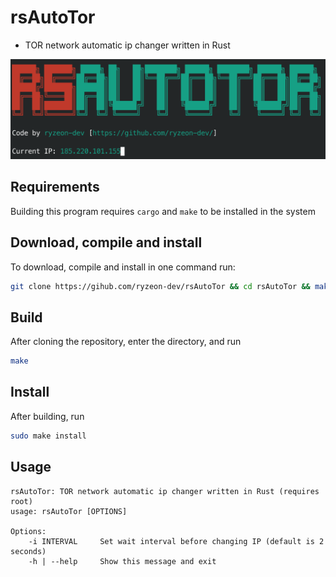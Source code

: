 # rsAutoTor
- TOR network automatic ip changer written in Rust

![Execution Sample](./rsAutoTorSample.png)

## Requirements
Building this program requires `cargo` and `make` to be installed in the system

## Download, compile and install
To download, compile and install in one command run:
```bash
git clone https://gihub.com/ryzeon-dev/rsAutoTor && cd rsAutoTor && make && sudo make install
```

## Build
After cloning the repository, enter the directory, and run
```bash
make
```

## Install
After building, run 
```bash
sudo make install
```

## Usage
```
rsAutoTor: TOR network automatic ip changer written in Rust (requires root)
usage: rsAutoTor [OPTIONS]

Options:
    -i INTERVAL     Set wait interval before changing IP (default is 2 seconds)
    -h | --help     Show this message and exit
```
